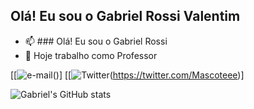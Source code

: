 ## Olá! Eu sou o Gabriel Rossi Valentim 
- 📫 ### Olá! Eu sou o Gabriel Rossi
- 🔭 Hoje trabalho como Professor

[[![e-mail](https://img.shields.io/badge/Gmail-D14836?style=for-the-badge&logo=gmail&logoColor=white)()]
[[![Twitter](https://img.shields.io/badge/Twitter-1DA1F2?style=for-the-badge&logo=twitter&logoColor=white)(https://twitter.com/Mascoteee)]

![Gabriel's GitHub stats](https://github-readme-stats.vercel.app/api?username=GabrielRossiValentim&show_icons=true&theme=radical)
